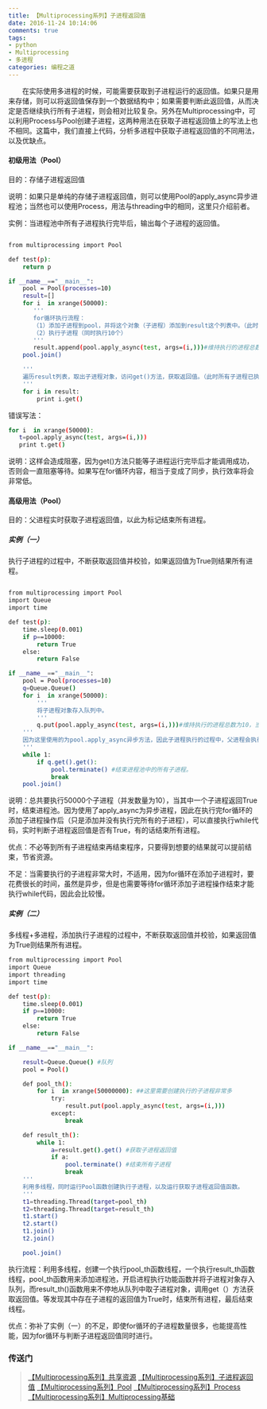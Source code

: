```yaml
---
title: 【Multiprocessing系列】子进程返回值
date: 2016-11-24 10:14:06
comments: true
tags: 
- python
- Multiprocessing
- 多进程
categories: 编程之道
---
```


　　在实际使用多进程的时候，可能需要获取到子进程运行的返回值。如果只是用来存储，则可以将返回值保存到一个数据结构中；如果需要判断此返回值，从而决定是否继续执行所有子进程，则会相对比较复杂。另外在Multiprocessing中，可以利用Process与Pool创建子进程，这两种用法在获取子进程返回值上的写法上也不相同。这篇中，我们直接上代码，分析多进程中获取子进程返回值的不同用法，以及优缺点。


#### 初级用法（Pool）

目的：存储子进程返回值

说明：如果只是单纯的存储子进程返回值，则可以使用Pool的apply_async异步进程池；当然也可以使用Process，用法与threading中的相同，这里只介绍前者。

实例：当进程池中所有子进程执行完毕后，输出每个子进程的返回值。

```bash

from multiprocessing import Pool

def test(p):     
    return p

if __name__=="__main__":
    pool = Pool(processes=10)
    result=[]
    for i  in xrange(50000):
       '''
       for循环执行流程：
       （1）添加子进程到pool，并将这个对象（子进程）添加到result这个列表中。（此时子进程并没有运行）
       （2）执行子进程（同时执行10个）
       '''
       result.append(pool.apply_async(test, args=(i,)))#维持执行的进程总数为10，当一个进程执行完后添加新进程.       
    pool.join()

    '''
    遍历result列表，取出子进程对象，访问get()方法，获取返回值。（此时所有子进程已执行完毕）
    '''
    for i in result:
        print i.get()
```

错误写法：

```bash
for i  in xrange(50000):
   t=pool.apply_async(test, args=(i,)))
   print t.get()
```
说明：这样会造成阻塞，因为get()方法只能等子进程运行完毕后才能调用成功，否则会一直阻塞等待。如果写在for循环内容，相当于变成了同步，执行效率将会非常低。


#### 高级用法（Pool）

目的：父进程实时获取子进程返回值，以此为标记结束所有进程。

##### 实例（一）

执行子进程的过程中，不断获取返回值并校验，如果返回值为True则结果所有进程。

```bash

from multiprocessing import Pool
import Queue
import time

def test(p):
    time.sleep(0.001)
    if p==10000:
        return True
    else:
        return False

if __name__=="__main__":
    pool = Pool(processes=10)
    q=Queue.Queue()
    for i  in xrange(50000):
    	'''
    	将子进程对象存入队列中。
    	'''
        q.put(pool.apply_async(test, args=(i,)))#维持执行的进程总数为10，当一个进程执行完后添加新进程.       
    '''
    因为这里使用的为pool.apply_async异步方法，因此子进程执行的过程中，父进程会执行while，获取返回值并校验。
    '''
    while 1:
        if q.get().get():
            pool.terminate() #结束进程池中的所有子进程。
            break
    pool.join()
```

说明：总共要执行50000个子进程（并发数量为10），当其中一个子进程返回True时，结束进程池。因为使用了apply_async为异步进程，因此在执行完for循环的添加子进程操作后（只是添加并没有执行完所有的子进程），可以直接执行while代码，实时判断子进程返回值是否有True，有的话结束所有进程。

优点：不必等到所有子进程结束再结束程序，只要得到想要的结果就可以提前结束，节省资源。

不足：当需要执行的子进程非常大时，不适用，因为for循环在添加子进程时，要花费很长的时间，虽然是异步，但是也需要等待for循环添加子进程操作结束才能执行while代码，因此会比较慢。

##### 实例（二）

多线程+多进程，添加执行子进程的过程中，不断获取返回值并校验，如果返回值为True则结果所有进程。

```bash
from multiprocessing import Pool
import Queue
import threading
import time

def test(p):
    time.sleep(0.001)
    if p==10000:
        return True
    else:
        return False

if __name__=="__main__":

    result=Queue.Queue() #队列
    pool = Pool()

    def pool_th():
        for i  in xrange(50000000): ##这里需要创建执行的子进程非常多
            try:
                result.put(pool.apply_async(test, args=(i,)))
            except:
                break

    def result_th():
        while 1:
            a=result.get().get() #获取子进程返回值
            if a:
                pool.terminate() #结束所有子进程
                break
    '''
    利用多线程，同时运行Pool函数创建执行子进程，以及运行获取子进程返回值函数。
    '''
    t1=threading.Thread(target=pool_th)
    t2=threading.Thread(target=result_th)
    t1.start()
    t2.start()
    t1.join()
    t2.join()

    pool.join()
```

执行流程：利用多线程，创建一个执行pool_th函数线程，一个执行result_th函数线程，pool_th函数用来添加进程池，开启进程执行功能函数并将子进程对象存入队列，而result_th()函数用来不停地从队列中取子进程对象，调用get（）方法获取返回值。等发现其中存在子进程的返回值为True时，结束所有进程，最后结束线程。

优点：弥补了实例（一）的不足，即使for循环的子进程数量很多，也能提高性能，因为for循环与判断子进程返回值同时进行。


### 传送门

>[【Multiprocessing系列】共享资源](http://thief.one/2016/11/24/Multiprocessing%E5%85%B1%E4%BA%AB%E8%B5%84%E6%BA%90/)
[【Multiprocessing系列】子进程返回值](http://thief.one/2016/11/24/Multiprocessing%E5%AD%90%E8%BF%9B%E7%A8%8B%E8%BF%94%E5%9B%9E%E5%80%BC/)
[【Multiprocessing系列】Pool](http://thief.one/2016/11/24/Multiprocessing-Pool/)
[【Multiprocessing系列】Process](http://thief.one/2016/11/24/Multiprocessing-Process/)
[【Multiprocessing系列】Multiprocessing基础](http://thief.one/2016/11/23/Python-multiprocessing/)